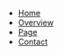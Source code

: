 <!-- docs/_sidebar.md -->
* [Home](/)
* [Overview](overview.md "Hungarian American Association Hirek")
* [Page](page1/page.md "Page1")
* [Contact](contact.md "Contact Us")